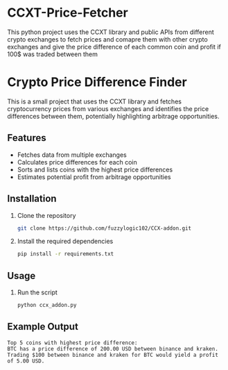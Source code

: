 # CCXT-Price-Fetcher
This python project uses the CCXT library and public APIs from different crypto exchanges to fetch prices and comapre them with other crypto exchanges and give the price difference of each common coin and profit if 100$ was traded between them

# Crypto Price Difference Finder

This is a small project that uses the CCXT library and fetches cryptocurrency prices from various exchanges and identifies the price differences 
between them, potentially highlighting arbitrage opportunities.

## Features
- Fetches data from multiple exchanges
- Calculates price differences for each coin
- Sorts and lists coins with the highest price differences
- Estimates potential profit from arbitrage opportunities

## Installation

1. Clone the repository
   ```sh
   git clone https://github.com/fuzzylogic102/CCX-addon.git
   ```
2. Install the required dependencies
   ```sh
   pip install -r requirements.txt
   ```

## Usage

1. Run the script
   ```sh
   python ccx_addon.py
   ```

## Example Output
```
Top 5 coins with highest price difference:
BTC has a price difference of 200.00 USD between binance and kraken.
Trading $100 between binance and kraken for BTC would yield a profit of 5.00 USD.
```
